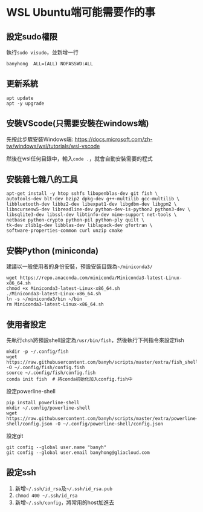 # WSL Ubuntu端可能需要作的事

## 設定sudo權限

執行`sudo visudo`，並新增一行
```
banyhong  ALL=(ALL) NOPASSWD:ALL
```

## 更新系統

```
apt update
apt -y upgrade
```

## 安裝VScode(只需要安裝在windows端)

先按此步驟安裝Windows端: https://docs.microsoft.com/zh-tw/windows/wsl/tutorials/wsl-vscode

然後在wsl任何目錄中，輸入`code .`，就會自動安裝需要的程式

## 安裝雜七雜八的工具

```
apt-get install -y htop sshfs libopenblas-dev git fish \
autotools-dev blt-dev bzip2 dpkg-dev g++-multilib gcc-multilib \
libbluetooth-dev libbz2-dev libexpat1-dev libgdbm-dev libgpm2 \
libncursesw5-dev libreadline-dev python-dev-is-python2 python3-dev \
libsqlite3-dev libssl-dev libtinfo-dev mime-support net-tools \
netbase python-crypto python-pil python-ply quilt \
tk-dev zlib1g-dev libblas-dev liblapack-dev gfortran \
software-properties-common curl unzip cmake
```

## 安裝Python (miniconda)

建議以一般使用者的身份安裝，預設安裝目錄為`~/miniconda3/`
```
wget https://repo.anaconda.com/miniconda/Miniconda3-latest-Linux-x86_64.sh
chmod +x Miniconda3-latest-Linux-x86_64.sh
./Miniconda3-latest-Linux-x86_64.sh
ln -s ~/miniconda3/bin ~/bin
rm Miniconda3-latest-Linux-x86_64.sh
```

## 使用者設定

先執行`chsh`將預設shell設定為`/usr/bin/fish`，然後執行下列指令來設定fish
```
mkdir -p ~/.config/fish
wget https://raw.githubusercontent.com/banyh/scripts/master/extra/fish_shell/config.fish -O ~/.config/fish/config.fish
source ~/.config/fish/config.fish
conda init fish  # 將conda初始化加入config.fish中
```

設定powerline-shell
```
pip install powerline-shell
mkdir ~/.config/powerline-shell
wget https://raw.githubusercontent.com/banyh/scripts/master/extra/powerline-shell/config.json -O ~/.config/powerline-shell/config.json
```

設定git
```
git config --global user.name "banyh"
git config --global user.email banyhong@gliacloud.com
```

## 設定ssh

1. 新增`~/.ssh/id_rsa`及`~/.ssh/id_rsa.pub`
2. `chmod 400 ~/.ssh/id_rsa`
3. 新增`~/.ssh/config`，將常用的host加進去
